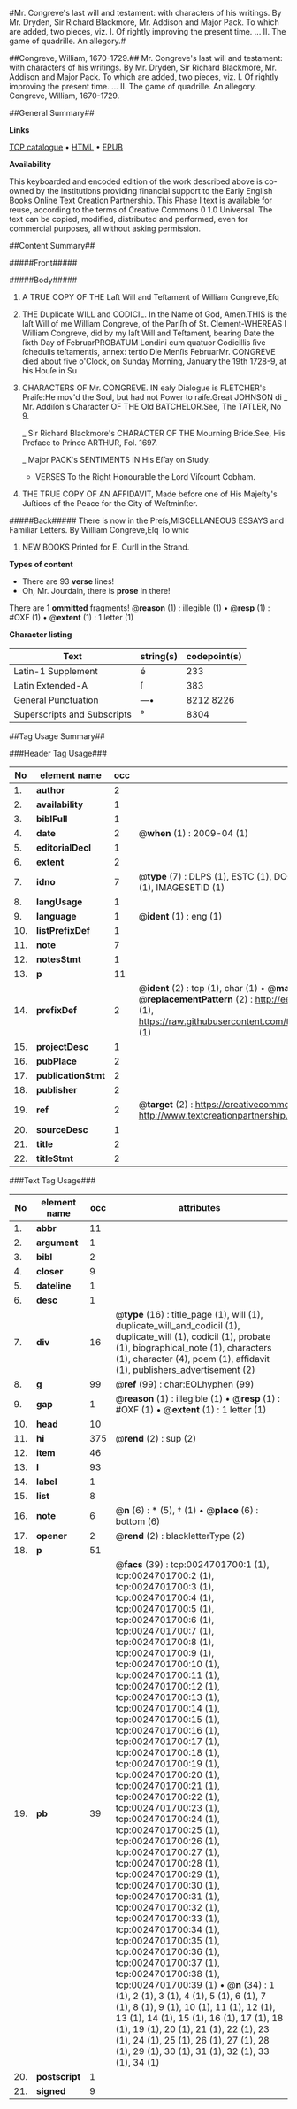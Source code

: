 #Mr. Congreve's last will and testament: with characters of his writings. By Mr. Dryden, Sir Richard Blackmore, Mr. Addison and Major Pack. To which are added, two pieces, viz. I. Of rightly improving the present time. ... II. The game of quadrille. An allegory.#

##Congreve, William, 1670-1729.##
Mr. Congreve's last will and testament: with characters of his writings. By Mr. Dryden, Sir Richard Blackmore, Mr. Addison and Major Pack. To which are added, two pieces, viz. I. Of rightly improving the present time. ... II. The game of quadrille. An allegory.
Congreve, William, 1670-1729.

##General Summary##

**Links**

[TCP catalogue](http://www.ota.ox.ac.uk/tcp/)  • 
[HTML](http://tei.it.ox.ac.uk/tcp/Texts-HTML/free/004/004846334.html)  • 
[EPUB](http://tei.it.ox.ac.uk/tcp/Texts-EPUB/free/004/004846334.epub)

**Availability**

This keyboarded and encoded edition of the
	       work described above is co-owned by the institutions
	       providing financial support to the Early English Books
	       Online Text Creation Partnership. This Phase I text is
	       available for reuse, according to the terms of Creative
	       Commons 0 1.0 Universal. The text can be copied,
	       modified, distributed and performed, even for
	       commercial purposes, all without asking permission.


##Content Summary##

#####Front#####

#####Body#####

1. A TRUE COPY OF THE Laſt Will and Teſtament of William Congreve,Eſq

1. THE Duplicate WILL and CODICIL.
In the Name of God, Amen.THIS is the laſt Will of me William Congreve, of the Pariſh of St. Clement-WHEREAS I William Congreve, did by my laſt Will and Teſtament, bearing Date the ſixth Day of FebruarPROBATUM Londini cum quatuor Codicillis ſive ſchedulis teſtamentis, annex: tertio Die Menſis FebruarMr. CONGREVE died about five o'Clock, on Sunday Morning, January the 19th 1728-9, at his Houſe in Su
1. CHARACTERS OF Mr. CONGREVE.
IN eaſy Dialogue is FLETCHER's Praiſe:He mov'd the Soul, but had not Power to raiſe.Great JOHNSON di
    _ Mr. Addiſon's Character OF THE Old BATCHELOR.See, The TATLER, No 9.

    _ Sir Richard Blackmore's CHARACTER OF THE Mourning Bride.See, His Preface to Prince ARTHUR, Fol. 1697.

    _ Major PACK's SENTIMENTS IN His Eſſay on Study.

      * VERSES To the Right Honourable the Lord Viſcount Cobham.

1. THE TRUE COPY OF AN AFFIDAVIT, Made before one of His Majeſty's Juſtices of the Peace for the City of Weſtminſter.

#####Back#####
There is now in the Preſs,MISCELLANEOUS ESSAYS and Familiar Letters. By William Congreve,Eſq To whic
1. NEW BOOKS Printed for E. Curll in the Strand.

**Types of content**

  * There are 93 **verse** lines!
  * Oh, Mr. Jourdain, there is **prose** in there!

There are 1 **ommitted** fragments! 
 @__reason__ (1) : illegible (1)  •  @__resp__ (1) : #OXF (1)  •  @__extent__ (1) : 1 letter (1)

**Character listing**


|Text|string(s)|codepoint(s)|
|---|---|---|
|Latin-1 Supplement|é|233|
|Latin Extended-A|ſ|383|
|General Punctuation|—•|8212 8226|
|Superscripts             and Subscripts|⁰|8304|

##Tag Usage Summary##

###Header Tag Usage###

|No|element name|occ|attributes|
|---|---|---|---|
|1.|__author__|2||
|2.|__availability__|1||
|3.|__biblFull__|1||
|4.|__date__|2| @__when__ (1) : 2009-04 (1)|
|5.|__editorialDecl__|1||
|6.|__extent__|2||
|7.|__idno__|7| @__type__ (7) : DLPS (1), ESTC (1), DOCNO (1), TCP (1), GALEDOCNO (1), CONTENTSET (1), IMAGESETID (1)|
|8.|__langUsage__|1||
|9.|__language__|1| @__ident__ (1) : eng (1)|
|10.|__listPrefixDef__|1||
|11.|__note__|7||
|12.|__notesStmt__|1||
|13.|__p__|11||
|14.|__prefixDef__|2| @__ident__ (2) : tcp (1), char (1)  •  @__matchPattern__ (2) : ([0-9\-]+):([0-9IVX]+) (1), (.+) (1)  •  @__replacementPattern__ (2) : http://eebo.chadwyck.com/downloadtiff?vid=$1&page=$2 (1), https://raw.githubusercontent.com/textcreationpartnership/Texts/master/tcpchars.xml#$1 (1)|
|15.|__projectDesc__|1||
|16.|__pubPlace__|2||
|17.|__publicationStmt__|2||
|18.|__publisher__|2||
|19.|__ref__|2| @__target__ (2) : https://creativecommons.org/publicdomain/zero/1.0/ (1), http://www.textcreationpartnership.org/docs/. (1)|
|20.|__sourceDesc__|1||
|21.|__title__|2||
|22.|__titleStmt__|2||


###Text Tag Usage###

|No|element name|occ|attributes|
|---|---|---|---|
|1.|__abbr__|11||
|2.|__argument__|1||
|3.|__bibl__|2||
|4.|__closer__|9||
|5.|__dateline__|1||
|6.|__desc__|1||
|7.|__div__|16| @__type__ (16) : title_page (1), will (1), duplicate_will_and_codicil (1), duplicate_will (1), codicil (1), probate (1), biographical_note (1), characters (1), character (4), poem (1), affidavit (1), publishers_advertisement (2)|
|8.|__g__|99| @__ref__ (99) : char:EOLhyphen (99)|
|9.|__gap__|1| @__reason__ (1) : illegible (1)  •  @__resp__ (1) : #OXF (1)  •  @__extent__ (1) : 1 letter (1)|
|10.|__head__|10||
|11.|__hi__|375| @__rend__ (2) : sup (2)|
|12.|__item__|46||
|13.|__l__|93||
|14.|__label__|1||
|15.|__list__|8||
|16.|__note__|6| @__n__ (6) : * (5), † (1)  •  @__place__ (6) : bottom (6)|
|17.|__opener__|2| @__rend__ (2) : blackletterType (2)|
|18.|__p__|51||
|19.|__pb__|39| @__facs__ (39) : tcp:0024701700:1 (1), tcp:0024701700:2 (1), tcp:0024701700:3 (1), tcp:0024701700:4 (1), tcp:0024701700:5 (1), tcp:0024701700:6 (1), tcp:0024701700:7 (1), tcp:0024701700:8 (1), tcp:0024701700:9 (1), tcp:0024701700:10 (1), tcp:0024701700:11 (1), tcp:0024701700:12 (1), tcp:0024701700:13 (1), tcp:0024701700:14 (1), tcp:0024701700:15 (1), tcp:0024701700:16 (1), tcp:0024701700:17 (1), tcp:0024701700:18 (1), tcp:0024701700:19 (1), tcp:0024701700:20 (1), tcp:0024701700:21 (1), tcp:0024701700:22 (1), tcp:0024701700:23 (1), tcp:0024701700:24 (1), tcp:0024701700:25 (1), tcp:0024701700:26 (1), tcp:0024701700:27 (1), tcp:0024701700:28 (1), tcp:0024701700:29 (1), tcp:0024701700:30 (1), tcp:0024701700:31 (1), tcp:0024701700:32 (1), tcp:0024701700:33 (1), tcp:0024701700:34 (1), tcp:0024701700:35 (1), tcp:0024701700:36 (1), tcp:0024701700:37 (1), tcp:0024701700:38 (1), tcp:0024701700:39 (1)  •  @__n__ (34) : 1 (1), 2 (1), 3 (1), 4 (1), 5 (1), 6 (1), 7 (1), 8 (1), 9 (1), 10 (1), 11 (1), 12 (1), 13 (1), 14 (1), 15 (1), 16 (1), 17 (1), 18 (1), 19 (1), 20 (1), 21 (1), 22 (1), 23 (1), 24 (1), 25 (1), 26 (1), 27 (1), 28 (1), 29 (1), 30 (1), 31 (1), 32 (1), 33 (1), 34 (1)|
|20.|__postscript__|1||
|21.|__signed__|9||
